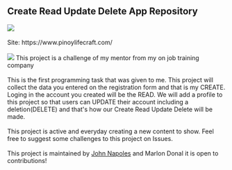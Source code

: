 <h2>Create Read Update Delete App Repository</h2>
<a href="https://github.com/MinecraftJohn/crud_app" target="_blank" rel="noopener noreferrer">
     <img src="https://raw.githubusercontent.com/MinecraftJohn/pinoylifecraft.com/1e9142fe524a13191ae19244be5da81daa016bf9/resources/repositry-status/repository-status-active.svg">
</a>
<br>
<br>
Site: https://www.pinoylifecraft.com/<br>
<br>
<img src="https://github.com/MinecraftJohn/crud_app/blob/crud-app/assets/img/crud_app_web_preview.png?raw=true">
This project is a challenge of my mentor from my on job training company<br>
<br>
This is the first programming task that was given to me. This project will collect the data you entered on the registration form and that is my CREATE. Loging in the account you created will be the READ. We will add a profile to this project so that users can UPDATE their account including a deletion(DELETE) and that's how our Create Read Update Delete will be made.
<br>
<br>
This project is active and everyday creating a new content to show. Feel free to suggest some challenges to this project on Issues.<br>
<br>
This project is maintained by <a href="https://github.com/MinecraftJohn" target="_blank" rel="noopener noreferrer">John Napoles</a> and Marlon Donal it is open to contributions!
